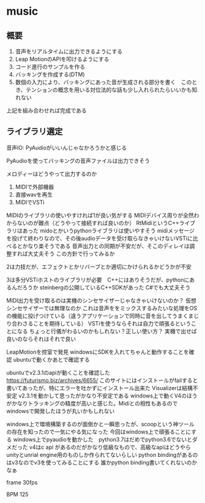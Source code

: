 # music

## 概要
1. 音声をリアルタイムに出力できるようにする
2. Leap MotionのAPIを叩けるようにする
3. コード進行のサンプルを作る
4. バッキングを作成する(DTM)
5. 数個の入力により、バッキングにあった音が生成される部分を書く　このとき、テンションの概念を用いる対位法的な話も少し入れられたらいいかも知れない

上記を組み合わせれば完成である

## ライブラリ選定

音声IO: PyAudioがいいんじゃなかろうかと感じる

PyAudioを使ってバッキングの音声ファイルは出力できそう

メロディーはどうやって出力するのか

1. MIDIで外部機器
2. 直接wavを再生
3. MIDIでVSTi

MIDIのライブラリの使いやすければ1が良い気がする
MIDIデバイス周りが全然わからないのが難点（どうやって接続すれば良いのか）
RtMidiというC++ライブラリはあった
midoとかいうpythonライブラリは使いやすそう
midiメッセージを投げて終わりなので、その後audioデータを受け取らなきゃいけないVSTiに比べるとかなり楽そうである
音声出力との同期が不安だが、そこのディレイは調整すれば大丈夫そう
この方針で行ってみるか

2は力技だが、エフェクトとかリバーブとか適切にかけられるかどうかが不安

3は多分VSTiホストのライブラリが必要　C++にはありそうだが、pythonにあるんだろうか
steinbergの公開しているC++SDKがあった C#でも大丈夫そう

MIDI出力を受け取るのは実機のシンセサイザーじゃなきゃいけないのか？
仮想シンセサイザーでは無理なのか
これは音声ををミックスするみたいな処理をOSの機能に投げつけている（違うアプリケーションで同時に音を出してうまくまじり合わさることを期待している）
VSTiを使うならそれは自力で頑張るということになる
ちょっと行儀がわるいのかもしれない？正しい使い方？
実機で出せば良いのならそれはそれで良い

LeapMotionを控室で発見
windowsにSDKを入れてちゃんと動作することを確認
ubuntuで動くかあとで確認する

ubuntuでv2.3.1のapiが動くことを確認した
<https://futurismo.biz/archives/6655/>
このサイトにはインストールがfailすると書いてあったが、特にエラーを吐かずにインストール出来た
Visualizerは結構不安定
v2.3.1を動かして思ったがかなり不安定である
windows上で動くV4のほうがかなりトラッキングの精度が高いと感じた。Midiとの相性もあるのでwindowsで開発したほうが丸いかもしれない

windows上で環境構築するのが面倒かと一瞬思ったが、scoopという神ツールの存在を知ったので一気にやる気になった
今回はwindows上で頑張ることにする
windows上でpyaudioを動かした　python3.7はだめでpython3.6でないとダメだった
v4はc api があるのだがかなり低級なもので、高級なapiはどうやらunityとunrial engine用のものしか作られてないらしい
python bindingがあるのはv3なのでv3を使ってみることにする
誰かpython binding書いてくれないのかなぁ


frame 30fps

BPM 125